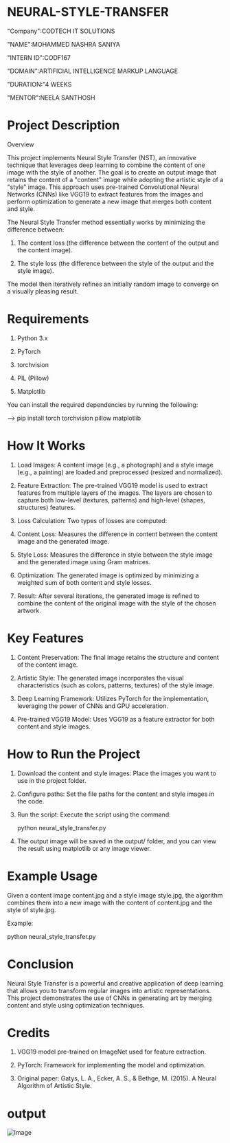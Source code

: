 # NEURAL-STYLE-TRANSFER

"Company":CODTECH IT SOLUTIONS

"NAME":MOHAMMED NASHRA SANIYA

"INTERN ID":CODF167

"DOMAIN":ARTIFICIAL INTELLIGENCE MARKUP LANGUAGE

"DURATION:"4 WEEKS

"MENTOR":NEELA SANTHOSH

# Project Description

Overview

This project implements Neural Style Transfer (NST), an innovative technique that leverages deep learning to combine the content of one image with the style of another. The goal is to create an output image that retains the content of a "content" image while adopting the artistic style of a "style" image. This approach uses pre-trained Convolutional Neural Networks (CNNs) like VGG19 to extract features from the images and perform optimization to generate a new image that merges both content and style.

The Neural Style Transfer method essentially works by minimizing the difference between:

1. The content loss (the difference between the content of the output and the content image).

2. The style loss (the difference between the style of the output and the style image).

The model then iteratively refines an initially random image to converge on a visually pleasing result.

# Requirements

1. Python 3.x

2. PyTorch

3. torchvision

4. PIL (Pillow)

5. Matplotlib

You can install the required dependencies by running the following:

-->  pip install torch torchvision pillow matplotlib

# How It Works

1. Load Images: A content image (e.g., a photograph) and a style image (e.g., a painting) are loaded and preprocessed (resized and normalized).

2. Feature Extraction: The pre-trained VGG19 model is used to extract features from multiple layers of the images. The layers are chosen to capture both low-level (textures, patterns) and high-level (shapes, structures) features.

3. Loss Calculation: Two types of losses are computed:

4. Content Loss: Measures the difference in content between the content image and the generated image.

5. Style Loss: Measures the difference in style between the style image and the generated image using Gram matrices.

6. Optimization: The generated image is optimized by minimizing a weighted sum of both content and style losses.

7. Result: After several iterations, the generated image is refined to combine the content of the original image with the style of the chosen artwork.

# Key Features

1. Content Preservation: The final image retains the structure and content of the content image.

2. Artistic Style: The generated image incorporates the visual characteristics (such as colors, patterns, textures) of the style image.

3. Deep Learning Framework: Utilizes PyTorch for the implementation, leveraging the power of CNNs and GPU acceleration.

4. Pre-trained VGG19 Model: Uses VGG19 as a feature extractor for both content and style images.

# How to Run the Project

1. Download the content and style images: Place the images you want to use in the project folder.

2. Configure paths: Set the file paths for the content and style images in the code.

3. Run the script: Execute the script using the command:

      python neural_style_transfer.py

4. The output image will be saved in the output/ folder, and you can view the result using matplotlib or any image viewer.

# Example Usage

Given a content image content.jpg and a style image style.jpg, the algorithm combines them into a new image with the content of content.jpg and the style of style.jpg.

Example:

python neural_style_transfer.py

# Conclusion

Neural Style Transfer is a powerful and creative application of deep learning that allows you to transform regular images into artistic representations. This project demonstrates the use of CNNs in generating art by merging content and style using optimization techniques.

# Credits

1. VGG19 model pre-trained on ImageNet used for feature extraction.

2. PyTorch: Framework for implementing the model and optimization.

3. Original paper: Gatys, L. A., Ecker, A. S., & Bethge, M. (2015). A Neural Algorithm of Artistic Style.

# output

![Image](https://github.com/user-attachments/assets/ea78c13a-8016-4476-a805-e46dcc473ecc)
